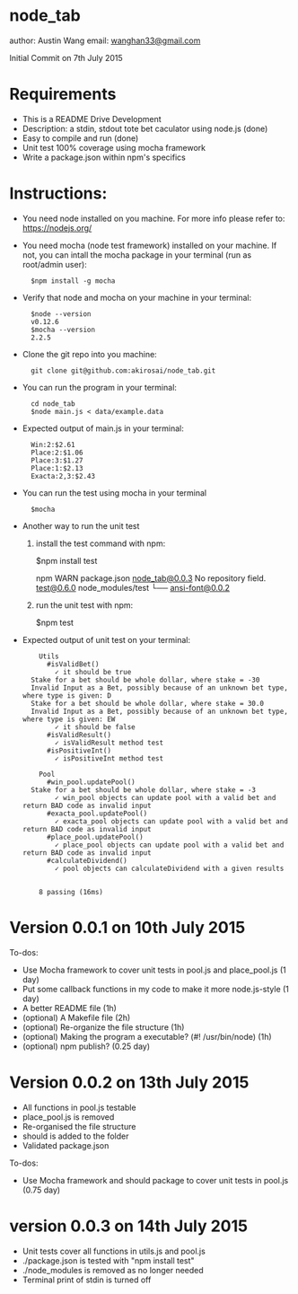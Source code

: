 # node_tab
author: Austin Wang
email: wanghan33@gmail.com

Initial Commit on 7th July 2015

# Requirements
- This is a README Drive Development
- Description: a stdin, stdout tote bet caculator using node.js (done)
- Easy to compile and run (done)
- Unit test 100% coverage using mocha framework
- Write a package.json within npm's specifics

# Instructions:

- You need node installed on you machine. For more info please refer to: https://nodejs.org/
- You need mocha (node test framework) installed on your machine. If not, you can intall the mocha package in your terminal (run as root/admin user):

		$npm install -g mocha

- Verify that node and mocha on your machine in your terminal:
		
		$node --version
		v0.12.6
		$mocha --version
		2.2.5

- Clone the git repo into you machine:

		git clone git@github.com:akirosai/node_tab.git


- You can run the program in your terminal:

		cd node_tab
		$node main.js < data/example.data

- Expected output of main.js in your terminal:

		Win:2:$2.61
		Place:2:$1.06
		Place:3:$1.27
		Place:1:$2.13
		Exacta:2,3:$2.43


- You can run the test using mocha in your terminal 

		$mocha

- Another way to run the unit test
	
	1) install the test command with npm:

		$npm install test

		npm WARN package.json node_tab@0.0.3 No repository field.
		test@0.6.0 node_modules/test
		└── ansi-font@0.0.2

	2) run the unit test with npm:

		$npm test

- Expected output of unit test on your terminal:

		  Utils
		    #isValidBet()
		      ✓ it should be true
		Stake for a bet should be whole dollar, where stake = -30
		Invalid Input as a Bet, possibly because of an unknown bet type, where type is given: D
		Stake for a bet should be whole dollar, where stake = 30.0
		Invalid Input as a Bet, possibly because of an unknown bet type, where type is given: EW
		      ✓ it should be false
		    #isValidResult()
		      ✓ isValidResult method test
		    #isPositiveInt()
		      ✓ isPositiveInt method test

		  Pool
		    #win_pool.updatePool()
		Stake for a bet should be whole dollar, where stake = -3
		      ✓ win_pool objects can update pool with a valid bet and return BAD code as invalid input
		    #exacta_pool.updatePool()
		      ✓ exacta_pool objects can update pool with a valid bet and return BAD code as invalid input
		    #place_pool.updatePool()
		      ✓ place_pool objects can update pool with a valid bet and return BAD code as invalid input
		    #calculateDividend()
		      ✓ pool objects can calculateDividend with a given results


		  8 passing (16ms)


# Version 0.0.1 on 10th July 2015

To-dos:
- Use Mocha framework to cover unit tests in pool.js and place_pool.js (1 day)
- Put some callback functions in my code to make it more node.js-style (1 day)
- A better README file (1h)
- (optional) A Makefile file (2h)
- (optional) Re-organize the file structure (1h)
- (optional) Making the program a executable? (#! /usr/bin/node) (1h)
- (optional) npm publish? (0.25 day)


# Version 0.0.2 on 13th July 2015
- All functions in pool.js testable
- place_pool.js is removed
- Re-organised the file structure
- should is added to the folder
- Validated package.json

To-dos:
- Use Mocha framework and should package to cover unit tests in pool.js (0.75 day)

# version 0.0.3 on 14th July 2015
- Unit tests cover all functions in utils.js and pool.js
- ./package.json is tested with "npm install test"
- ./node_modules is removed as no longer needed
- Terminal print of stdin is turned off


